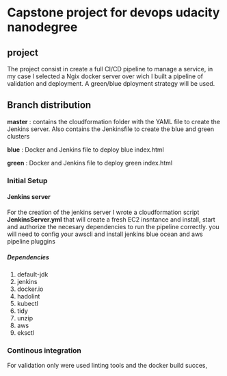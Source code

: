 # Capstone project for devops udacity nanodegree

## project

The project consist in create a full CI/CD pipeline to manage a service, in my case I selected a Ngix docker server over wich I built a pipeline of validation and deployment. A green/blue dployment strategy will be used.

## Branch distribution
**master** : contains the cloudformation folder with the YAML file to create the Jenkins server. Also contains the Jenkinsfile to create the blue and green clusters

**blue** :  Docker and Jenkins file to deploy blue index.html

**green** : Docker and Jenkins file to deploy green index.html


### Initial Setup

#### Jenkins server

For the creation of the jenkins server I wrote a cloudformation script **JenkinsServer.yml** that will create a fresh EC2 insntance and install, start and authorize the necesary dependencies to run the pipeline correctly. you will need to config your awscli and install jenkins blue ocean and aws pipeline pluggins

##### Dependencies
1. default-jdk
2. jenkins
3. docker.io
4. hadolint
5. kubectl
6. tidy
7. unzip
8. aws
9. eksctl
### Continous integration

For validation only were used linting tools and the docker build succes,